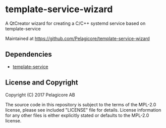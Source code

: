 # template-service-wizard
A QtCreator wizard for creating a C/C++ systemd service based on template-service

Maintained at https://github.com/Pelagicore/template-service-wizard

Dependencies
------------
- [template-service](https://github.com/Pelagicore/template-service)

License and Copyright
---------------------
Copyright (C) 2017 Pelagicore AB

The source code in this repository is subject to the terms of the MPL-2.0 license, please see included "LICENSE" file for details.
License information for any other files is either explicitly stated or defaults to the MPL-2.0 license.
